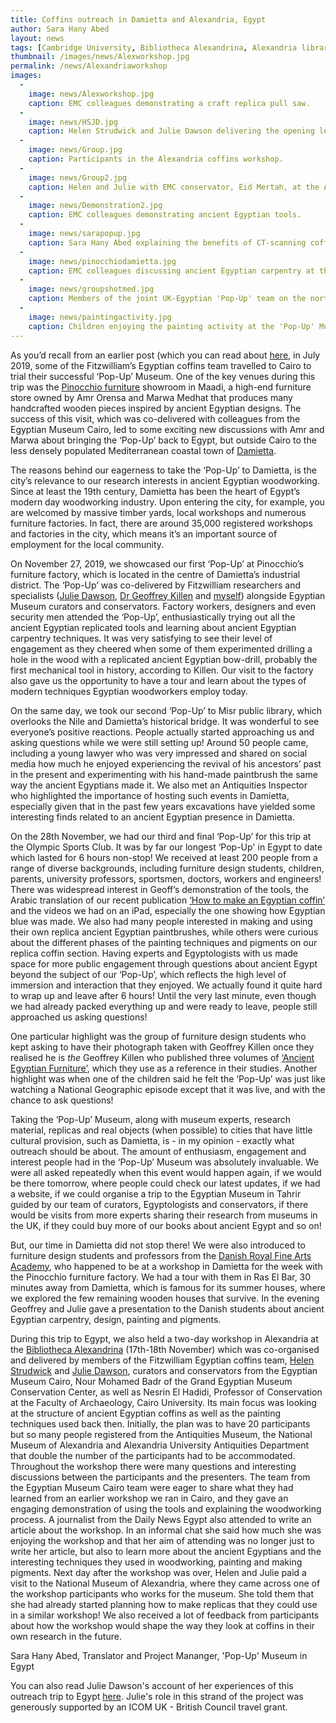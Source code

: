 ```yaml
---
title: Coffins outreach in Damietta and Alexandria, Egypt
author: Sara Hany Abed
layout: news
tags: [Cambridge University, Bibliotheca Alexandrina, Alexandria library, Egyptian Museum Cairo, coffins workshop, ancient Egypt, understanding ancient Egyptian coffins]
thumbnail: /images/news/Alexworkshop.jpg
permalink: /news/Alexandriaworkshop
images:
  -
    image: news/Alexworkshop.jpg
    caption: EMC colleagues demonstrating a craft replica pull saw.
  -
    image: news/HSJD.jpg
    caption: Helen Strudwick and Julie Dawson delivering the opening lecture for the workshop.
  -
    image: news/Group.jpg
    caption: Participants in the Alexandria coffins workshop.
  -
    image: news/Group2.jpg
    caption: Helen and Julie with EMC conservator, Eid Mertah, at the Alexandria workshop.
  - 
    image: news/Demonstration2.jpg
    caption: EMC colleagues demonstrating ancient Egyptian tools.
  -
    image: news/sarapopup.jpg
    caption: Sara Hany Abed explaining the benefits of CT-scanning coffins to children in Damietta.
  - 
    image: news/pinocchiodamietta.jpg
    caption: EMC colleagues discussing ancient Egyptian carpentry at the Pinocchio furniture factory.
  -
    image: news/groupshotmed.jpg
    caption: Members of the joint UK-Egyptian 'Pop-Up' team on the north coast of Egypt.
  - 
    image: news/paintingactivity.jpg
    caption: Children enjoying the painting activity at the 'Pop-Up' Museum in Damietta.
---
```

As you’d recall from an earlier post (which you can read about [here](https://egyptiancoffins.org/news/popupmuseum_), in July 2019, some of the Fitzwilliam’s Egyptian coffins team travelled to Cairo to trial their successful ‘Pop-Up’ Museum. One of the key venues during this trip was the [Pinocchio furniture](https://pinocchio-furniture.com) showroom in Maadi, a high-end furniture store owned by Amr Orensa and Marwa Medhat that produces many handcrafted wooden pieces inspired by ancient Egyptian designs. The success of this visit, which was co-delivered with colleagues from the Egyptian Museum Cairo, led to some exciting new discussions with Amr and Marwa about bringing the ‘Pop-Up’ back to Egypt, but outside Cairo to the less densely populated Mediterranean coastal town of [Damietta](https://en.wikipedia.org/wiki/Damietta). 

The reasons behind our eagerness to take the ‘Pop-Up’ to Damietta, is the city’s relevance to our research interests in ancient Egyptian woodworking. Since at least the 19th century, Damietta has been the heart of Egypt’s modern day woodworking industry. Upon entering the city, for example, you are welcomed by massive timber yards, local workshops and numerous furniture factories. In fact, there are around 35,000 registered workshops and factories in the city, which means it’s an important source of employment for the local community.

On November 27, 2019, we showcased our first ‘Pop-Up’ at Pinocchio’s furniture factory, which is located in the centre of Damietta’s industrial district. The ‘Pop-Up’ was co-delivered by Fitzwilliam researchers and specialists ([Julie Dawson](https://egyptiancoffins.org/team/julie-dawson/), [Dr Geoffrey Killen](https://egyptiancoffins.org/team/geoff-killen/) and [myself](https://egyptiancoffins.org/team/sara-hany-abed/)) alongside Egyptian Museum curators and conservators. Factory workers, designers and even security men attended the ‘Pop-Up’, enthusiastically trying out all the ancient Egyptian replicated tools and learning about ancient Egyptian carpentry techniques. It was very satisfying to see their level of engagement as they cheered when some of them experimented drilling a hole in the wood with a replicated ancient Egyptian bow-drill, probably the first mechanical tool in history, according to Killen. Our visit to the factory also gave us the opportunity to have a tour and learn about the types of modern techniques Egyptian woodworkers employ today.

On the same day, we took our second ‘Pop-Up’ to Misr public library, which overlooks the Nile and Damietta’s historical bridge. It was wonderful to see everyone’s positive reactions. People actually started approaching us and asking questions while we were still setting up! Around 50 people came, including a young lawyer who was very impressed and shared on social media how much he enjoyed experiencing the revival of his ancestors’ past in the present and experimenting with his hand-made paintbrush the same way the ancient Egyptians made it.  We also met an Antiquities Inspector who highlighted the importance of hosting such events in Damietta, especially given that in the past few years excavations have yielded some interesting finds related to an ancient Egyptian presence in Damietta. 

On the 28th November, we had our third and final ‘Pop-Up’ for this trip at the Olympic Sports Club. It was by far our longest ‘Pop-Up' in Egypt to date which lasted for 6 hours non-stop! We received at least 200 people from a range of diverse backgrounds, including furniture design students, children, parents, university professors, sportsmen, doctors, workers and engineers! There was widespread interest in Geoff’s demonstration of the tools, the Arabic translation of our recent publication [‘How to make an Egyptian coffin’](https://egyptiancoffins.org/news/how-to-make-an-egyptian-coffin) and the videos we had on an iPad, especially the one showing how Egyptian blue was made. We also had many people interested in making and using their own replica ancient Egyptian paintbrushes, while others were curious about the different phases of the painting techniques and pigments on our replica coffin section. Having experts and Egyptologists with us made space for more public engagement through questions about ancient Egypt beyond the subject of our ‘Pop-Up’, which reflects the high level of immersion and interaction that they enjoyed.  We actually found it quite hard to wrap up and leave after 6 hours! Until the very last minute, even though we had already packed everything up and were ready to leave, people still approached us asking questions! 

One particular highlight was the group of furniture design students who kept asking to have their photograph taken with Geoffrey Killen once they realised he is *the* Geoffrey Killen who published three volumes of [‘Ancient Egyptian Furniture’](https://www.bookdepository.com/Ancient-Egyptian-Furniture-I-Geoffrey-Killen/9781785704819), which they use as a reference in their studies. Another highlight was when one of the children said he felt the ‘Pop-Up’ was just like watching a National Geographic episode except that it was live, and with the chance to ask questions! 

Taking the ‘Pop-Up’ Museum, along with museum experts, research material, replicas and real objects (when possible) to cities that have little cultural provision, such as Damietta, is - in my opinion - exactly what outreach should be about. The amount of enthusiasm, engagement and interest people had in the ‘Pop-Up’ Museum was absolutely invaluable. We were all asked repeatedly when this event would happen again, if we would be there tomorrow, where people could check our latest updates, if we had a website, if we could organise a trip to the Egyptian Museum in Tahrir guided by our team of curators, Egyptologists and conservators, if there would be visits from more experts sharing their research from museums in the UK, if they could buy more of our books about ancient Egypt and so on! 

But, our time in Damietta did not stop there! We were also introduced to furniture design students and professors from the [Danish Royal Fine Arts Academy](https://royaldanishacademy.com), who happened to be at a workshop in Damietta for the week with the Pinocchio furniture factory. We had a tour with them in Ras El Bar, 30 minutes away from Damietta, which is famous for its summer houses, where we explored the few remaining wooden houses that survive. In the evening Geoffrey and Julie gave a presentation to the Danish students about ancient Egyptian carpentry, design, painting and pigments.

During this trip to Egypt, we also held a two-day workshop in Alexandria at the [Bibliotheca Alexandrina](https://www.bibalex.org/en/default) (17th-18th November) which was co-organised and delivered by members of the Fitzwilliam Egyptian coffins team, [Helen Strudwick](https://egyptiancoffins.org/team/helen-strudwick/) and [Julie Dawson](https://egyptiancoffins.org/team/julie-dawson/), curators and conservators from the Egyptian Museum Cairo, Nour Mohamed Badr of the Grand Egyptian Museum Conservation Center, as well as Nesrin El Hadidi, Professor of Conservation at the Faculty of Archaeology, Cairo University. Its main focus was looking at the structure of ancient Egyptian coffins as well as the painting techniques used back then. Initially, the plan was to have 20 participants but so many people registered from the Antiquities Museum, the National Museum of Alexandria and Alexandria University Antiquities Department that double the number of the participants had to be accommodated. Throughout the workshop there were many questions and interesting discussions between the participants and the presenters. The team from the Egyptian Museum Cairo team were eager to share what they had learned from an earlier workshop we ran in Cairo, and they gave an engaging demonstration of using the tools and explaining the woodworking process. A journalist from the Daily News Egypt also attended to write an article about the workshop. In an informal chat she said how much she was enjoying the workshop and that her aim of attending was no longer just to write her article, but also to learn more about the ancient Egyptians and the interesting techniques they used in woodworking, painting and making pigments. Next day after the workshop was over, Helen and Julie paid a visit to the National Museum of Alexandria, where they came across one of the workshop participants who works for the museum. She told them that she had already started planning how to make replicas that they could use in a similar workshop! We also received a lot of feedback from participants about how the workshop would shape the way they look at coffins in their own research in the future.

Sara Hany Abed, Translator and Project Mananger, 'Pop-Up' Museum in Egypt

You can also read Julie Dawson's account of her experiences of this outreach trip to Egypt [here](https://uk.icom.museum/resources/case-studies/fitzwilliam-museum-travels-to-egypt-with-icom-uk-british-council-travel-grant/). Julie's role in this strand of the project was generously supported by an ICOM UK - British Council travel grant.
